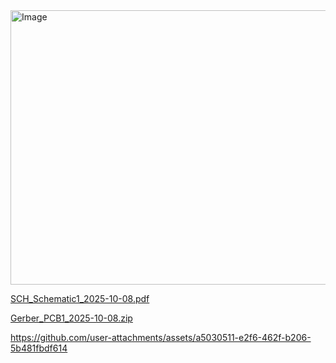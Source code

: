 <img width="746" height="439" alt="Image" src="https://github.com/user-attachments/assets/83545ea2-d816-4324-9310-dc23a6dd63bf" />

[SCH_Schematic1_2025-10-08.pdf](https://github.com/user-attachments/files/22759984/SCH_Schematic1_2025-10-08.pdf)

[Gerber_PCB1_2025-10-08.zip](https://github.com/user-attachments/files/22759992/Gerber_PCB1_2025-10-08.zip)

https://github.com/user-attachments/assets/a5030511-e2f6-462f-b206-5b481fbdf614